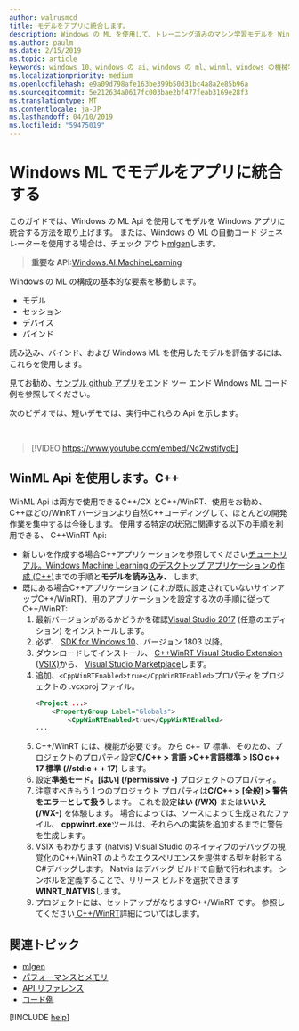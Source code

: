 ```yaml
---
author: walrusmcd
title: モデルをアプリに統合します。
description: Windows の ML を使用して、トレーニング済みのマシン学習モデルを Windows アプリケーションに統合する方法について説明します。
ms.author: paulm
ms.date: 2/15/2019
ms.topic: article
keywords: windows 10、windows の ai、windows の ml、winml、windows の機械学習
ms.localizationpriority: medium
ms.openlocfilehash: e9a09d798afe163be399b50d31bc4a8a2e85b96a
ms.sourcegitcommit: 5e212634a0617fc003bae2bf477feab3169e28f3
ms.translationtype: MT
ms.contentlocale: ja-JP
ms.lasthandoff: 04/10/2019
ms.locfileid: "59475019"
---
```

# <a name="integrate-a-model-into-your-app-with-windows-ml"></a>Windows ML でモデルをアプリに統合する

このガイドでは、Windows の ML Api を使用してモデルを Windows アプリに統合する方法を取り上げます。 または、Windows の ML の自動コード ジェネレーターを使用する場合は、チェック アウト[mlgen](mlgen.md)します。

> **重要な API**:[Windows.AI.MachineLearning](https://docs.microsoft.com/uwp/api/windows.ai.machinelearning)

Windows の ML の構成の基本的な要素を移動します。

* モデル
* セッション
* デバイス
* バインド

読み込み、バインド、および Windows ML を使用したモデルを評価するには、これらを使用します。

見てお勧め、[サンプル github アプリ](https://github.com/Microsoft/Windows-Machine-Learning/tree/master)をエンド ツー エンド Windows ML コード例を参照してください。

次のビデオでは、短いデモでは、実行中これらの Api を示します。

<br/>

> [!VIDEO https://www.youtube.com/embed/Nc2wstifyoE]

## <a name="using-winml-apis-in-c"></a>WinML Api を使用します。C++

WinML Api は両方で使用できるC++/CX とC++/WinRT、使用をお勧め、C++ほどの/WinRT バージョンより自然C++コーディングして、ほとんどの開発作業を集中するは今後します。 使用する特定の状況に関連する以下の手順を利用できる、 C++WinRT Api:

* 新しいを作成する場合C++アプリケーションを参照してください[チュートリアル。Windows Machine Learning のデスクトップ アプリケーションの作成 (C++)](https://docs.microsoft.com/windows/ai/get-started-desktop)までの手順と**モデルを読み込み、** します。
* 既にある場合C++アプリケーション (これが既に設定されていないサインアップC++/WinRT)、用のアプリケーションを設定する次の手順に従ってC++/WinRT:
    1. 最新バージョンがあるかどうかを確認[Visual Studio 2017](https://visualstudio.microsoft.com/downloads/) (任意のエディション) をインストールします。
    2. 必ず、 [SDK for Windows 10](https://developer.microsoft.com/windows/downloads/windows-10-sdk)、バージョン 1803 以降。
    3. ダウンロードしてインストール、 [ C++WinRT Visual Studio Extension (VSIX)](https://aka.ms/cppwinrt/vsix)から、 [Visual Studio Marketplace](https://marketplace.visualstudio.com/)します。
    4. 追加、`<CppWinRTEnabled>true</CppWinRTEnabled>`プロパティをプロジェクトの .vcxproj ファイル。
        ```xml
        <Project ...>
            <PropertyGroup Label="Globals">
                <CppWinRTEnabled>true</CppWinRTEnabled>
        ...
        ```
    5. C++/WinRT には、機能が必要です。 から c++ 17 標準、そのため、プロジェクトのプロパティ設定**C/C++ > 言語 >C++言語標準 > ISO c++ 17 標準 (//std:c + + 17)** します。
    6. 設定**準拠モード。[はい] (/permissive -)** プロジェクトのプロパティ。
    7. 注意すべきもう 1 つのプロジェクト プロパティは**C/C++ > [全般] > 警告をエラーとして扱う**します。 これを設定**はい (/WX)** または**いいえ (/WX-)** を体験します。 場合によっては、ソースによって生成されたファイル、 **cppwinrt.exe**ツールは、それらへの実装を追加するまでに警告を生成します。
    8. VSIX もわかります (natvis) Visual Studio のネイティブのデバッグの視覚化のC++/WinRT のようなエクスペリエンスを提供する型を射影するC#デバッグします。 Natvis はデバッグ ビルドで自動で行われます。 シンボルを定義することで、リリース ビルドを選択できます**WINRT_NATVIS**します。
    9. プロジェクトには、セットアップがなりますC++/WinRT です。 参照してください[ C++/WinRT](https://docs.microsoft.com/windows/uwp/cpp-and-winrt-apis/)詳細についてはします。

## <a name="related-topics"></a>関連トピック

* [mlgen](mlgen.md)
* [パフォーマンスとメモリ](performance-memory.md)
* [API リファレンス](https://docs.microsoft.com/uwp/api/windows.ai.machinelearning)
* [コード例](https://github.com/Microsoft/Windows-Machine-Learning/tree/master)

[!INCLUDE [help](includes/get-help.md)]
